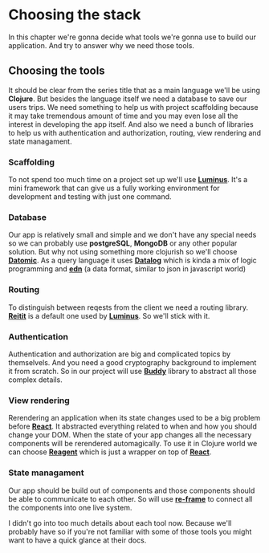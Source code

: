 # Choosing the stack

In this chapter we're gonna decide what tools we're gonna use to build our application. And try to answer why we need those tools. 

## Choosing the tools

It should be clear from the series title that as a main language we'll be using **Clojure**. But besides the language itself we need a database to save our users trips. We need something to help us with project scaffolding because it may take tremendous amount of time and you may even lose all the interest in developing the app itself. And also we need a bunch of libraries to help us with authentication and authorization, routing, view rendering and state managament. 

### Scaffolding

To not spend too much time on a project set up we'll use [**Luminus**][luminus]. It's a mini framework that can give us a fully working environment for development and testing with just one command.

### Database 

Our app is relatively small and simple and we don't have any special needs so we can probably use **postgreSQL**, **MongoDB** or any other popular solution. But why not using something more clojurish so we'll choose  [**Datomic**][datomic]. As a query language it uses [**Datalog**][datalog] which is kinda a mix of logic programming and [**edn**][edn] (a data format, similar to json in javascript world)

### Routing

To distinguish between reqests from the client we need a routing library. [**Reitit**][reitit] is a default one used by [**Luminus**][luminus]. So we'll stick with it.

### Authentication

Authentication and authorization are big and complicated topics by themselvels. And you need a good cryptography background to implement it from scratch. So in our project will use [**Buddy**][buddy] library to abstract all those complex details. 

### View rendering 

Rerendering an application when its state changes used to be a big problem before [**React**][react]. It abstracted everything related to when and how you should change your DOM. When the state of your app changes all the necessary components will be rerendered automagically. To use it in Clojure world we can choose [**Reagent**][reagent] which is just a wrapper on top of [**React**][react]. 

### State managament

Our app should be build out of components and those components should be able to communicate to each other. So will use [**re-frame**][re-frame] to connect all the components into one live system.  

I didn't go into too much details about each tool now. Because we'll probably have  so if you're not familiar with some of those tools you might want to have a quick glance at their docs.

[datomic]: https://docs.datomic.com/on-prem/getting-started/brief-overview.html
[datalog]: http://www.learndatalogtoday.org/
[edn]: https://github.com/edn-format/edn
[luminus]: http://www.luminusweb.net/
[reitit]: https://metosin.github.io/reitit/
[buddy]: https://github.com/funcool/buddy
[react]: https://reactjs.org/
[reagent]: https://reagent-project.github.io/
[re-frame]: https://github.com/Day8/re-frame
<!--stackedit_data:
eyJoaXN0b3J5IjpbMTUwODYxMDUyMSwxNjg2MzY4MzIyLDE1MD
QxOTUwODAsLTE0NzQ2MDcxODIsMTMyMTQ2Njc3OCwxNDM2NTAz
MTk1LC0xMzA0NDU2NTA0LC01NjU3ODY2MCw1OTcyODEyODgsLT
k3MjY4OTI5MiwtMTUzMDc0MTA1NywxODY3OTEyMzg3LDcxMDU2
MzYzNywyMDc3OTc4MDA5LDU4NTcwNzM1OCwyMTM5NDU0ODc0LD
MyMjM5OTcwMiwtMTQ0NTg1NjQ4MCwtNDgxNDE5MTQ4LDEyMjM2
ODA4NDRdfQ==
-->